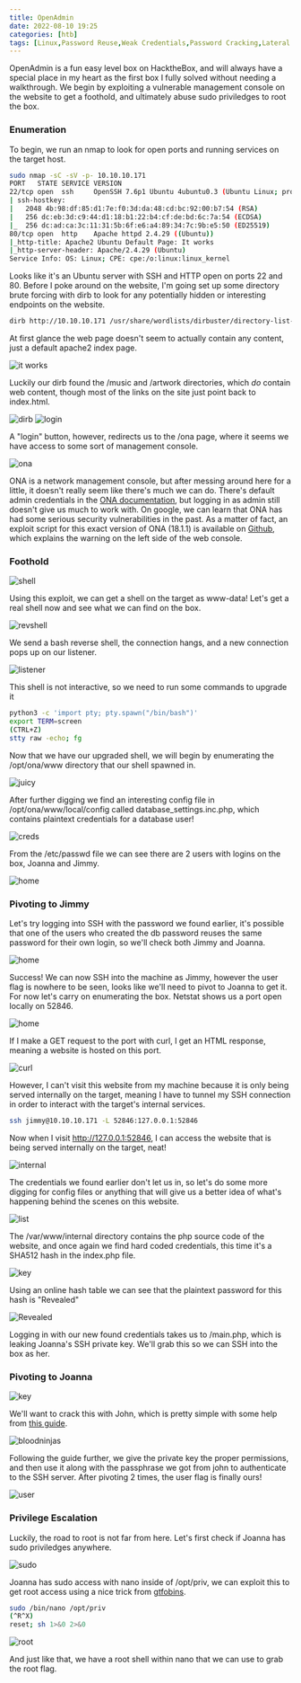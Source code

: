 ```yaml
---
title: OpenAdmin
date: 2022-08-10 19:25
categories: [htb]
tags: [Linux,Password Reuse,Weak Credentials,Password Cracking,Lateral Movement, Source Code Review,Sudo Exploitation]
--- 
```

OpenAdmin is a fun easy level box on HacktheBox, and will always have a special place in my heart as the first box I fully solved without needing a walkthrough. We begin by exploiting a vulnerable management console on the website to get a foothold, and ultimately abuse sudo priviledges to root the box.

### Enumeration

To begin, we run an nmap to look for open ports and running services on the target host.

```bash
sudo nmap -sC -sV -p- 10.10.10.171 
PORT   STATE SERVICE VERSION
22/tcp open  ssh     OpenSSH 7.6p1 Ubuntu 4ubuntu0.3 (Ubuntu Linux; protocol 2.0)
| ssh-hostkey: 
|   2048 4b:98:df:85:d1:7e:f0:3d:da:48:cd:bc:92:00:b7:54 (RSA)
|   256 dc:eb:3d:c9:44:d1:18:b1:22:b4:cf:de:bd:6c:7a:54 (ECDSA)
|_  256 dc:ad:ca:3c:11:31:5b:6f:e6:a4:89:34:7c:9b:e5:50 (ED25519)
80/tcp open  http    Apache httpd 2.4.29 ((Ubuntu))
|_http-title: Apache2 Ubuntu Default Page: It works
|_http-server-header: Apache/2.4.29 (Ubuntu)
Service Info: OS: Linux; CPE: cpe:/o:linux:linux_kernel
```

Looks like it's an Ubuntu server with SSH and HTTP open on ports 22 and 80. Before I poke around on the website, I'm going set up some directory brute forcing with dirb to look for any potentially hidden or interesting endpoints on the website.

```bash
dirb http://10.10.10.171 /usr/share/wordlists/dirbuster/directory-list-2.3-small.txt
```

At first glance the web page doesn't seem to actually contain any content, just a default apache2 index page.

![it works](/assets/img/openadmin/itworks.png)

Luckily our dirb found the /music and /artwork directories, which *do* contain web content, though most of the links on the site just point back to index.html.

![dirb](/assets/img/openadmin/dirb.png)
![login](/assets/img/openadmin/login.png)

A "login" button, however, redirects us to the /ona page, where it seems we have access to some sort of management console.

![ona](/assets/img/openadmin/onaconsole.png)

ONA is a network management console, but after messing around here for a little, it doesn't really seem like there's much we can do. There's default admin credentials in the [ONA documentation](https://github.com/opennetadmin/ona), but logging in as admin still doesn't give us much to work with. On google, we can learn that ONA has had some serious security vulnerabilities in the past. As a matter of fact, an exploit script for this exact version of ONA (18.1.1) is available on [Github](https://github.com/amriunix/ona-rce), which explains the warning on the left side of the web console.

### Foothold

![shell](/assets/img/openadmin/shell.png)

Using this exploit, we can get a shell on the target as www-data! Let's get a real shell now and see what we can find on the box.

![revshell](/assets/img/openadmin/revshell.png)

We send a bash reverse shell, the connection hangs, and a new connection pops up on our listener.

![listener](/assets/img/openadmin/listener.png)

This shell is not interactive, so we need to run some commands to upgrade it

```bash
python3 -c 'import pty; pty.spawn("/bin/bash")'
export TERM=screen
(CTRL+Z)
stty raw -echo; fg
```

Now that we have our upgraded shell, we will begin by enumerating the /opt/ona/www directory that our shell spawned in.

![juicy](/assets/img/openadmin/juicy.png)

After further digging we find an interesting config file in /opt/ona/www/local/config called database_settings.inc.php, which contains plaintext credentials for a database user!

![creds](/assets/img/openadmin/creds.png)

From the /etc/passwd file we can see there are 2 users with logins on the box, Joanna and Jimmy.

![home](/assets/img/openadmin/users.png)

### Pivoting to Jimmy

Let's try logging into SSH with the password we found earlier, it's possible that one of the users who created the db password reuses the same password for their own login, so we'll check both Jimmy and Joanna.

![home](/assets/img/openadmin/ssh.png)

Success! We can now SSH into the machine as Jimmy, however the user flag is nowhere to be seen, looks like we'll need to pivot to Joanna to get it. For now let's carry on enumerating the box. Netstat shows us a port open locally on 52846.

![home](/assets/img/openadmin/netstat.png)

If I make a GET request to the port with curl, I get an HTML response, meaning a website is hosted on this port. 

![curl](/assets/img/openadmin/curl.png)

However, I can't visit this website from my machine because it is only being served internally on the target, meaning I have to tunnel my SSH connection in order to interact with the target's internal services.

```bash
ssh jimmy@10.10.10.171 -L 52846:127.0.0.1:52846
```

Now when I visit http://127.0.0.1:52846, I can access the website that is being served internally on the target, neat!

![internal](/assets/img/openadmin/internal.png)

The credentials we found earlier don't let us in, so let's do some more digging for config files or anything that will give us a better idea of what's happening behind the scenes on this website.

![list](/assets/img/openadmin/internalsite.png)

The /var/www/internal directory contains the php source code of the website, and once again we find hard coded credentials, this time it's a SHA512 hash in the index.php file.

![key](/assets/img/openadmin/hash.png)

Using an online hash table we can see that the plaintext password for this hash is "Revealed"

![Revealed](/assets/img/openadmin/Revealed.png)

Logging in with our new found credentials takes us to /main.php, which is leaking Joanna's SSH private key. We'll grab this so we can SSH into the box as her.

### Pivoting to Joanna

![key](/assets/img/openadmin/key.png)

We'll want to crack this with John, which is pretty simple with some help from [this guide](https://null-byte.wonderhowto.com/how-to/crack-ssh-private-key-passwords-with-john-ripper-0302810/).

![bloodninjas](/assets/img/openadmin/bloodninjas.png)

Following the guide further, we give the private key the proper permissions, and then use it along with the passphrase we got from john to authenticate to the SSH server. After pivoting 2 times, the user flag is finally ours!

![user](/assets/img/openadmin/user.png)

### Privilege Escalation

Luckily, the road to root is not far from here. Let's first check if Joanna has sudo priviledges anywhere.

![sudo](/assets/img/openadmin/sudo.png)

Joanna has sudo access with nano inside of /opt/priv, we can exploit this to get root access using a nice trick from [gtfobins](https://gtfobins.github.io/gtfobins/nano/).

```bash
sudo /bin/nano /opt/priv
(^R^X)
reset; sh 1>&0 2>&0
```

![root](/assets/img/openadmin/root.png)

And just like that, we have a root shell within nano that we can use to grab the root flag.
